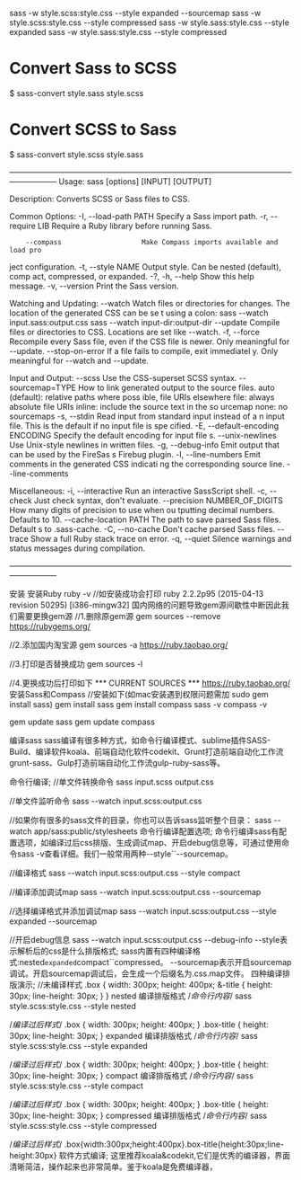 sass -w style.scss:style.css --style expanded --sourcemap
sass -w style.scss:style.css --style compressed
sass -w style.sass:style.css --style expanded
sass -w style.sass:style.css --style compressed


# Convert Sass to SCSS
$ sass-convert style.sass style.scss

# Convert SCSS to Sass
$ sass-convert style.scss style.sass

――――――――――――――――――――――――――――――――――――――――――
Usage: sass [options] [INPUT] [OUTPUT]

Description:
  Converts SCSS or Sass files to CSS.

Common Options:
    -I, --load-path PATH             Specify a Sass import path.
    -r, --require LIB                Require a Ruby library before running Sass.

        --compass                    Make Compass imports available and load pro
ject configuration.
    -t, --style NAME                 Output style. Can be nested (default), comp
act, compressed, or expanded.
    -?, -h, --help                   Show this help message.
    -v, --version                    Print the Sass version.

Watching and Updating:
        --watch                      Watch files or directories for changes.
                                     The location of the generated CSS can be se
t using a colon:
                                       sass --watch input.sass:output.css
                                       sass --watch input-dir:output-dir
        --update                     Compile files or directories to CSS.
                                     Locations are set like --watch.
    -f, --force                      Recompile every Sass file, even if the CSS
file is newer.
                                     Only meaningful for --update.
        --stop-on-error              If a file fails to compile, exit immediatel
y.
                                     Only meaningful for --watch and --update.

Input and Output:
        --scss                       Use the CSS-superset SCSS syntax.
        --sourcemap=TYPE             How to link generated output to the source
files.
                                       auto (default): relative paths where poss
ible, file URIs elsewhere
                                       file: always absolute file URIs
                                       inline: include the source text in the so
urcemap
                                       none: no sourcemaps
    -s, --stdin                      Read input from standard input instead of a
n input file.
                                     This is the default if no input file is spe
cified.
    -E, --default-encoding ENCODING  Specify the default encoding for input file
s.
        --unix-newlines              Use Unix-style newlines in written files.
    -g, --debug-info                 Emit output that can be used by the FireSas
s Firebug plugin.
    -l, --line-numbers               Emit comments in the generated CSS indicati
ng the corresponding source line.
        --line-comments

Miscellaneous:
    -i, --interactive                Run an interactive SassScript shell.
    -c, --check                      Just check syntax, don't evaluate.
        --precision NUMBER_OF_DIGITS How many digits of precision to use when ou
tputting decimal numbers.
                                     Defaults to 10.
        --cache-location PATH        The path to save parsed Sass files. Default
s to .sass-cache.
    -C, --no-cache                   Don't cache parsed Sass files.
        --trace                      Show a full Ruby stack trace on error.
    -q, --quiet                      Silence warnings and status messages during
 compilation.

――――――――――――――――――――――――――――――――――――――――――




安装
安装Ruby
ruby -v
//如安装成功会打印
ruby 2.2.2p95 (2015-04-13 revision 50295) [i386-mingw32]
国内网络的问题导致gem源间歇性中断因此我们需要更换gem源
//1.删除原gem源
gem sources --remove https://rubygems.org/

//2.添加国内淘宝源
gem sources -a https://ruby.taobao.org/

//3.打印是否替换成功
gem sources -l

//4.更换成功后打印如下
*** CURRENT SOURCES ***
https://ruby.taobao.org/
安装Sass和Compass
//安装如下(如mac安装遇到权限问题需加 sudo gem install sass)
gem install sass
gem install compass
sass -v
compass -v

gem update sass
gem update compass

编译sass
sass编译有很多种方式，如命令行编译模式、sublime插件SASS-Build、编译软件koala、前端自动化软件codekit、Grunt打造前端自动化工作流grunt-sass、Gulp打造前端自动化工作流gulp-ruby-sass等。

命令行编译;
//单文件转换命令
sass input.scss output.css

//单文件监听命令
sass --watch input.scss:output.css

//如果你有很多的sass文件的目录，你也可以告诉sass监听整个目录：
sass --watch app/sass:public/stylesheets
命令行编译配置选项;
命令行编译sass有配置选项，如编译过后css排版、生成调试map、开启debug信息等，可通过使用命令sass -v查看详细。我们一般常用两种--style``--sourcemap。

//编译格式
sass --watch input.scss:output.css --style compact

//编译添加调试map
sass --watch input.scss:output.css --sourcemap

//选择编译格式并添加调试map
sass --watch input.scss:output.css --style expanded --sourcemap

//开启debug信息
sass --watch input.scss:output.css --debug-info
--style表示解析后的css是什么排版格式;
sass内置有四种编译格式:nested``expanded``compact``compressed。
--sourcemap表示开启sourcemap调试。开启sourcemap调试后，会生成一个后缀名为.css.map文件。
四种编译排版演示;
//未编译样式
.box {
  width: 300px;
  height: 400px;
  &-title {
    height: 30px;
    line-height: 30px;
  }
}
nested 编译排版格式
/*命令行内容*/
sass style.scss:style.css --style nested

/*编译过后样式*/
.box {
  width: 300px;
  height: 400px; }
  .box-title {
    height: 30px;
    line-height: 30px; }
expanded 编译排版格式
/*命令行内容*/
sass style.scss:style.css --style expanded

/*编译过后样式*/
.box {
  width: 300px;
  height: 400px;
}
.box-title {
  height: 30px;
  line-height: 30px;
}
compact 编译排版格式
/*命令行内容*/
sass style.scss:style.css --style compact

/*编译过后样式*/
.box { width: 300px; height: 400px; }
.box-title { height: 30px; line-height: 30px; }
compressed 编译排版格式
/*命令行内容*/
sass style.scss:style.css --style compressed

/*编译过后样式*/
.box{width:300px;height:400px}.box-title{height:30px;line-height:30px}
软件方式编译;
这里推荐koala&codekit,它们是优秀的编译器，界面清晰简洁，操作起来也非常简单。鉴于koala是免费编译器，